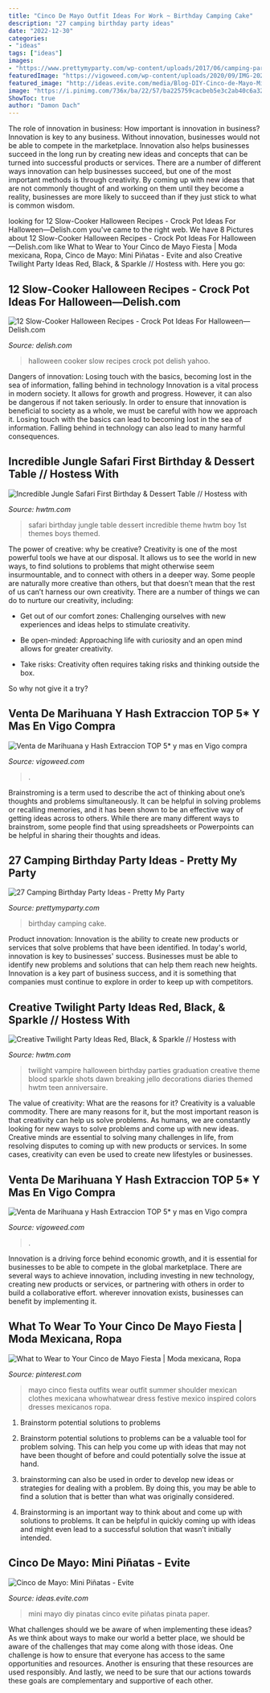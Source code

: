 ```yaml
---
title: "Cinco De Mayo Outfit Ideas For Work ~ Birthday Camping Cake"
description: "27 camping birthday party ideas"
date: "2022-12-30"
categories:
- "ideas"
tags: ["ideas"]
images:
- "https://www.prettymyparty.com/wp-content/uploads/2017/06/camping-party-birthday-cake.jpg"
featuredImage: "https://vigoweed.com/wp-content/uploads/2020/09/IMG-20200728-WA0040-768x1024.jpg"
featured_image: "http://ideas.evite.com/media/Blog-DIY-Cinco-de-Mayo-Mini-Pinatas-JB-1200.jpg"
image: "https://i.pinimg.com/736x/ba/22/57/ba225759cacbeb5e3c2ab40c6a3222e1--mexican-outfit-mexican-clothes-style.jpg"
ShowToc: true
author: "Damon Dach"
---
```



The role of innovation in business: How important is innovation in business?
Innovation is key to any business. Without innovation, businesses would not be able to compete in the marketplace. Innovation also helps businesses succeed in the long run by creating new ideas and concepts that can be turned into successful products or services. There are a number of different ways innovation can help businesses succeed, but one of the most important methods is through creativity. By coming up with new ideas that are not commonly thought of and working on them until they become a reality, businesses are more likely to succeed than if they just stick to what is common wisdom.

	

		
looking for 12 Slow-Cooker Halloween Recipes - Crock Pot Ideas For Halloween—Delish.com you've came to the right web. We have 8 Pictures about 12 Slow-Cooker Halloween Recipes - Crock Pot Ideas For Halloween—Delish.com like What to Wear to Your Cinco de Mayo Fiesta | Moda mexicana, Ropa, Cinco de Mayo: Mini Piñatas - Evite and also Creative Twilight Party Ideas Red, Black, &amp; Sparkle // Hostess with. Here you go:
		
    
## 12 Slow-Cooker Halloween Recipes - Crock Pot Ideas For Halloween—Delish.com

<img loading=lazy src="http://del.h-cdn.co/assets/16/33/1471383312-delish-pin-halloweenslowcoook.jpg" onerror="this.onerror=null;this.src='https://tse3.mm.bing.net/th?id=OIP.kVnGb8rmhkJQClBcBqMVWgHaO0&amp;pid=15.1';" alt="12 Slow-Cooker Halloween Recipes - Crock Pot Ideas For Halloween—Delish.com">

_Source: delish.com_

>halloween cooker slow recipes crock pot delish yahoo. 

	

Dangers of innovation: Losing touch with the basics, becoming lost in the sea of information, falling behind in technology
Innovation is a vital process in modern society. It allows for growth and progress. However, it can also be dangerous if not taken seriously. In order to ensure that innovation is beneficial to society as a whole, we must be careful with how we approach it. Losing touch with the basics can lead to becoming lost in the sea of information. Falling behind in technology can also lead to many harmful consequences.

    
## Incredible Jungle Safari First Birthday &amp; Dessert Table // Hostess With

<img loading=lazy src="https://www.hwtm.com/wp-content/uploads/2014/01/safari-party-ideas.jpg" onerror="this.onerror=null;this.src='https://tse4.mm.bing.net/th?id=OIP.JDpTjrTAQ9oqzSurVexFHAHaKi&amp;pid=15.1';" alt="Incredible Jungle Safari First Birthday &amp; Dessert Table // Hostess with">

_Source: hwtm.com_

>safari birthday jungle table dessert incredible theme hwtm boy 1st themes boys themed. 

	

The power of creative: why be creative?
Creativity is one of the most powerful tools we have at our disposal. It allows us to see the world in new ways, to find solutions to problems that might otherwise seem insurmountable, and to connect with others in a deeper way.
Some people are naturally more creative than others, but that doesn’t mean that the rest of us can’t harness our own creativity. There are a number of things we can do to nurture our creativity, including:

- Get out of our comfort zones: Challenging ourselves with new experiences and ideas helps to stimulate creativity.

- Be open-minded: Approaching life with curiosity and an open mind allows for greater creativity.

- Take risks: Creativity often requires taking risks and thinking outside the box.

So why not give it a try?

    
## Venta De Marihuana Y Hash Extraccion TOP 5* Y Mas En Vigo Compra

<img loading=lazy src="https://vigoweed.com/wp-content/uploads/2020/09/IMG-20200728-WA0040.jpg" onerror="this.onerror=null;this.src='https://tse2.mm.bing.net/th?id=OIP.pECiQiyUp9lH-A2BKW5X7QHaJ4&amp;pid=15.1';" alt="Venta de Marihuana y Hash Extraccion TOP 5* y mas en Vigo compra">

_Source: vigoweed.com_

>. 

	

Brainstroming is a term used to describe the act of thinking about one’s thoughts and problems simultaneously. It can be helpful in solving problems or recalling memories, and it has been shown to be an effective way of getting ideas across to others. While there are many different ways to brainstrom, some people find that using spreadsheets or Powerpoints can be helpful in sharing their thoughts and ideas.

    
## 27 Camping Birthday Party Ideas - Pretty My Party

<img loading=lazy src="https://www.prettymyparty.com/wp-content/uploads/2017/06/camping-party-birthday-cake.jpg" onerror="this.onerror=null;this.src='https://tse3.mm.bing.net/th?id=OIP.uZvtSS6k9d6s762OTd7ptAHaHa&amp;pid=15.1';" alt="27 Camping Birthday Party Ideas - Pretty My Party">

_Source: prettymyparty.com_

>birthday camping cake. 

	

Product innovation:
Innovation is the ability to create new products or services that solve problems that have been identified. In today's world, innovation is key to businesses' success. Businesses must be able to identify new problems and solutions that can help them reach new heights. Innovation is a key part of business success, and it is something that companies must continue to explore in order to keep up with competitors.

    
## Creative Twilight Party Ideas Red, Black, &amp; Sparkle // Hostess With

<img loading=lazy src="https://www.hwtm.com/wp-content/uploads/2011/12/black-twilight-party-breaking-dawn-printables.jpg" onerror="this.onerror=null;this.src='https://tse2.mm.bing.net/th?id=OIP.RiYKQEZJwj9Q4yNebXAvewHaI4&amp;pid=15.1';" alt="Creative Twilight Party Ideas Red, Black, &amp; Sparkle // Hostess with">

_Source: hwtm.com_

>twilight vampire halloween birthday parties graduation creative theme blood sparkle shots dawn breaking jello decorations diaries themed hwtm teen anniversaire. 

	

The value of creativity: What are the reasons for it?
Creativity is a valuable commodity. There are many reasons for it, but the most important reason is that creativity can help us solve problems. As humans, we are constantly looking for new ways to solve problems and come up with new ideas. Creative minds are essential to solving many challenges in life, from resolving disputes to coming up with new products or services. In some cases, creativity can even be used to create new lifestyles or businesses.

    
## Venta De Marihuana Y Hash Extraccion TOP 5* Y Mas En Vigo Compra

<img loading=lazy src="https://vigoweed.com/wp-content/uploads/2020/09/IMG-20200728-WA0040-768x1024.jpg" onerror="this.onerror=null;this.src='https://tse3.mm.bing.net/th?id=OIP.8q9LX4UQxnUPk7Gdj6gLkQHaJ4&amp;pid=15.1';" alt="Venta de Marihuana y Hash Extraccion TOP 5* y mas en Vigo compra">

_Source: vigoweed.com_

>. 

	

Innovation is a driving force behind economic growth, and it is essential for businesses to be able to compete in the global marketplace. There are several ways to achieve innovation, including investing in new technology, creating new products or services, or partnering with others in order to build a collaborative effort. wherever innovation exists, businesses can benefit by implementing it.

    
## What To Wear To Your Cinco De Mayo Fiesta | Moda Mexicana, Ropa

<img loading=lazy src="https://i.pinimg.com/736x/ba/22/57/ba225759cacbeb5e3c2ab40c6a3222e1--mexican-outfit-mexican-clothes-style.jpg" onerror="this.onerror=null;this.src='https://tse4.mm.bing.net/th?id=OIP.n_d60UT9s-GM8pvKF0S6QwHaK-&amp;pid=15.1';" alt="What to Wear to Your Cinco de Mayo Fiesta | Moda mexicana, Ropa">

_Source: pinterest.com_

>mayo cinco fiesta outfits wear outfit summer shoulder mexican clothes mexicana whowhatwear dress festive mexico inspired colors dresses mexicanos ropa. 

	

1. Brainstorm potential solutions to problems
1. Brainstorm potential solutions to problems can be a valuable tool for problem solving. This can help you come up with ideas that may not have been thought of before and could potentially solve the issue at hand.
2. brainstorming can also be used in order to develop new ideas or strategies for dealing with a problem. By doing this, you may be able to find a solution that is better than what was originally considered.

3. Brainstorming is an important way to think about and come up with solutions to problems. It can be helpful in quickly coming up with ideas and might even lead to a successful solution that wasn’t initially intended.

    
## Cinco De Mayo: Mini Piñatas - Evite

<img loading=lazy src="http://ideas.evite.com/media/Blog-DIY-Cinco-de-Mayo-Mini-Pinatas-JB-1200.jpg" onerror="this.onerror=null;this.src='https://tse1.mm.bing.net/th?id=OIP.H52UqUzkfYSa1nDEXkFjOQHaE8&amp;pid=15.1';" alt="Cinco de Mayo: Mini Piñatas - Evite">

_Source: ideas.evite.com_

>mini mayo diy pinatas cinco evite piñatas pinata paper. 

	

What challenges should we be aware of when implementing these ideas?
As we think about ways to make our world a better place, we should be aware of the challenges that may come along with those ideas. One challenge is how to ensure that everyone has access to the same opportunities and resources. Another is ensuring that these resources are used responsibly. And lastly, we need to be sure that our actions towards these goals are complementary and supportive of each other.

